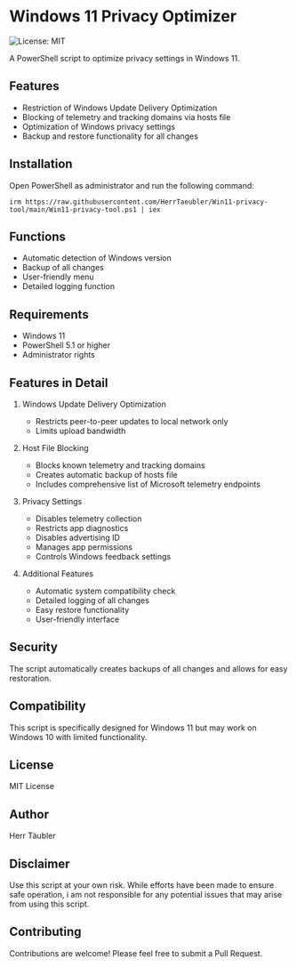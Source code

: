 # Windows 11 Privacy Optimizer   

![License: MIT](https://img.shields.io/github/license/HerrTaeubler/Win11-privacy-tool)

A PowerShell script to optimize privacy settings in Windows 11.

## Features

- Restriction of Windows Update Delivery Optimization
- Blocking of telemetry and tracking domains via hosts file
- Optimization of Windows privacy settings
- Backup and restore functionality for all changes

## Installation

Open PowerShell as administrator and run the following command:

```irm https://raw.githubusercontent.com/HerrTaeubler/Win11-privacy-tool/main/Win11-privacy-tool.ps1 | iex```

## Functions

- Automatic detection of Windows version
- Backup of all changes
- User-friendly menu
- Detailed logging function

## Requirements

- Windows 11
- PowerShell 5.1 or higher
- Administrator rights

## Features in Detail

1. Windows Update Delivery Optimization
   - Restricts peer-to-peer updates to local network only
   - Limits upload bandwidth

2. Host File Blocking
   - Blocks known telemetry and tracking domains
   - Creates automatic backup of hosts file
   - Includes comprehensive list of Microsoft telemetry endpoints

3. Privacy Settings
   - Disables telemetry collection
   - Restricts app diagnostics
   - Disables advertising ID
   - Manages app permissions
   - Controls Windows feedback settings

4. Additional Features
   - Automatic system compatibility check
   - Detailed logging of all changes
   - Easy restore functionality
   - User-friendly interface

## Security

The script automatically creates backups of all changes and allows for easy restoration.

## Compatibility

This script is specifically designed for Windows 11 but may work on Windows 10 with limited functionality.

## License

MIT License

## Author

Herr Täubler

## Disclaimer

Use this script at your own risk. While efforts have been made to ensure safe operation, i am not responsible for any potential issues that may arise from using this script.

## Contributing

Contributions are welcome! Please feel free to submit a Pull Request.
